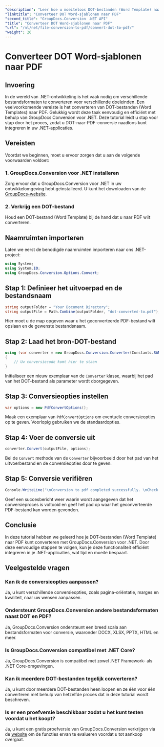 ```yaml
---
"description": "Leer hoe u moeiteloos DOT-bestanden (Word Template) naar PDF kunt converteren in .NET met behulp van GroupDocs.Conversion voor naadloze integratie in uw applicaties."
"linktitle": "Converteer DOT Word-sjablonen naar PDF"
"second_title": "GroupDocs.Conversion .NET API"
"title": "Converteer DOT Word-sjablonen naar PDF"
"url": "/nl/net/file-conversion-to-pdf/convert-dot-to-pdf/"
"weight": 26
---
```


# Converteer DOT Word-sjablonen naar PDF

## Invoering
In de wereld van .NET-ontwikkeling is het vaak nodig om verschillende bestandsformaten te converteren voor verschillende doeleinden. Een veelvoorkomende vereiste is het converteren van DOT-bestanden (Word Templates) naar PDF. Gelukkig wordt deze taak eenvoudig en efficiënt met behulp van GroupDocs.Conversion voor .NET. Deze tutorial leidt u stap voor stap door het proces, zodat u DOT-naar-PDF-conversie naadloos kunt integreren in uw .NET-applicaties.
## Vereisten
Voordat we beginnen, moet u ervoor zorgen dat u aan de volgende voorwaarden voldoet:
### 1. GroupDocs.Conversion voor .NET installeren
Zorg ervoor dat u GroupDocs.Conversion voor .NET in uw ontwikkelomgeving hebt geïnstalleerd. U kunt het downloaden van de [GroupDocs-website](https://releases.groupdocs.com/conversion/net/).
### 2. Verkrijg een DOT-bestand
Houd een DOT-bestand (Word Template) bij de hand dat u naar PDF wilt converteren.

## Naamruimten importeren
Laten we eerst de benodigde naamruimten importeren naar ons .NET-project:
```csharp
using System;
using System.IO;
using GroupDocs.Conversion.Options.Convert;
```
## Stap 1: Definieer het uitvoerpad en de bestandsnaam
```csharp
string outputFolder = "Your Document Directory";
string outputFile = Path.Combine(outputFolder, "dot-converted-to.pdf");
```
Hier moet u de map opgeven waar u het geconverteerde PDF-bestand wilt opslaan en de gewenste bestandsnaam.
## Stap 2: Laad het bron-DOT-bestand
```csharp
using (var converter = new GroupDocs.Conversion.Converter(Constants.SAMPLE_DOT))
{
    // Uw conversiecode komt hier te staan
}
```
Initialiseer een nieuw exemplaar van de `Converter` klasse, waarbij het pad van het DOT-bestand als parameter wordt doorgegeven.
## Stap 3: Conversieopties instellen
```csharp
var options = new PdfConvertOptions();
```
Maak een exemplaar van `PdfConvertOptions` om eventuele conversieopties op te geven. Voorlopig gebruiken we de standaardopties.
## Stap 4: Voer de conversie uit
```csharp
converter.Convert(outputFile, options);
```
Bel de `Convert` methode van de `Converter` bijvoorbeeld door het pad van het uitvoerbestand en de conversieopties door te geven.
## Stap 5: Conversie verifiëren
```csharp
Console.WriteLine("\nConversion to pdf completed successfully. \nCheck output in {0}", outputFolder);
```
Geef een succesbericht weer waarin wordt aangegeven dat het conversieproces is voltooid en geef het pad op waar het geconverteerde PDF-bestand kan worden gevonden.

## Conclusie
In deze tutorial hebben we geleerd hoe je DOT-bestanden (Word Template) naar PDF kunt converteren met GroupDocs.Conversion voor .NET. Door deze eenvoudige stappen te volgen, kun je deze functionaliteit efficiënt integreren in je .NET-applicaties, wat tijd en moeite bespaart.
## Veelgestelde vragen
### Kan ik de conversieopties aanpassen?
Ja, u kunt verschillende conversieopties, zoals pagina-oriëntatie, marges en kwaliteit, naar uw wensen aanpassen.
### Ondersteunt GroupDocs.Conversion andere bestandsformaten naast DOT en PDF?
Ja, GroupDocs.Conversion ondersteunt een breed scala aan bestandsformaten voor conversie, waaronder DOCX, XLSX, PPTX, HTML en meer.
### Is GroupDocs.Conversion compatibel met .NET Core?
Ja, GroupDocs.Conversion is compatibel met zowel .NET Framework- als .NET Core-omgevingen.
### Kan ik meerdere DOT-bestanden tegelijk converteren?
Ja, u kunt door meerdere DOT-bestanden heen loopen en ze één voor één converteren met behulp van hetzelfde proces dat in deze tutorial wordt beschreven.
### Is er een proefversie beschikbaar zodat u het kunt testen voordat u het koopt?
Ja, u kunt een gratis proefversie van GroupDocs.Conversion verkrijgen via de [website](https://releases.groupdocs.com/) om de functies ervan te evalueren voordat u tot aankoop overgaat.